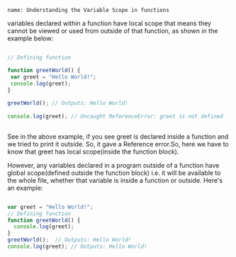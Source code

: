 ```ngMeta
name: Understanding the Variable Scope in functions
```


variables declared within a function have local scope that means they cannot be viewed or used from outside of that function, as shown in the example below:

```javascript

// Defining function

function greetWorld() {
 var greet = "Hello World!";
 console.log(greet);
}
 
greetWorld(); // Outputs: Hello World!
 
console.log(greet); // Uncaught ReferenceError: greet is not defined
 

```

See in the above example, if you see greet is declared inside a function and we tried to print it outside. So, it gave a Reference error.So, here we have to know that greet has local scope(inside the function block). 
 
However, any variables declared in a program outside of a function have global scope(defined outside the function block) i.e. it will be available to the whole file, whether that variable is inside a function or outside. Here's an example:

```javascript

var greet = "Hello World!";
// Defining function
function greetWorld() {
  console.log(greet);
}
greetWorld();  // Outputs: Hello World!
console.log(greet); // Outputs: Hello World!

```